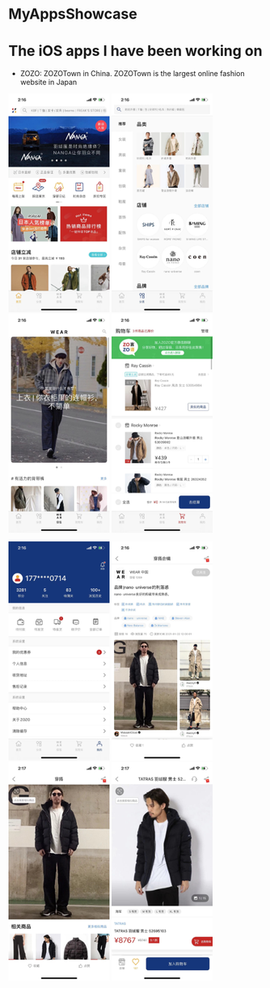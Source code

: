 # MyAppsShowcase

# The iOS apps I have been working on

+ ZOZO: ZOZOTown in China. ZOZOTown is the largest online fashion website in Japan

<img src="./showcases/zozo/zozo_1.jpg" alt="drawing" width="200"/> <img src="./showcases/zozo/zozo_2.jpg" alt="drawing" width="200"/> <img src="./showcases/zozo/zozo_3.jpg" alt="drawing" width="200"/> <img src="./showcases/zozo/zozo_4.jpg" alt="drawing" width="200"/>

<img src="./showcases/zozo/zozo_5.jpg" alt="drawing" width="200"/> <img src="./showcases/zozo/zozo_6.jpg" alt="drawing" width="200"/> <img src="./showcases/zozo/zozo_7.jpg" alt="drawing" width="200"/> <img src="./showcases/zozo/zozo_8.jpg" alt="drawing" width="200"/>
